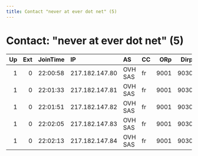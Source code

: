 ```yaml
---
title: Contact "never at ever dot net" (5)
---
```


# Contact: "never at ever dot net" (5)

|   Up |   Ext | JoinTime   | IP             | AS      | CC   |   ORp |   Dirp | OS    | Version   | Nickname    |   eFamMembers |
|-----:|------:|:-----------|:---------------|:--------|:-----|------:|-------:|:------|:----------|:------------|--------------:|
|    1 |     0 | 22:00:58   | 217.182.147.80 | OVH SAS | fr   |  9001 |   9030 | Linux | 0.3.1.9   | tisztaszar1 |             1 |
|    1 |     0 | 22:01:33   | 217.182.147.81 | OVH SAS | fr   |  9001 |   9030 | Linux | 0.3.1.9   | tisztaszar2 |             1 |
|    1 |     0 | 22:01:51   | 217.182.147.82 | OVH SAS | fr   |  9001 |   9030 | Linux | 0.3.1.9   | tisztaszar3 |             1 |
|    1 |     0 | 22:02:05   | 217.182.147.83 | OVH SAS | fr   |  9001 |   9030 | Linux | 0.3.1.9   | tisztaszar4 |             1 |
|    1 |     0 | 22:02:13   | 217.182.147.84 | OVH SAS | fr   |  9001 |   9030 | Linux | 0.3.1.9   | tisztaszar5 |             1 |
